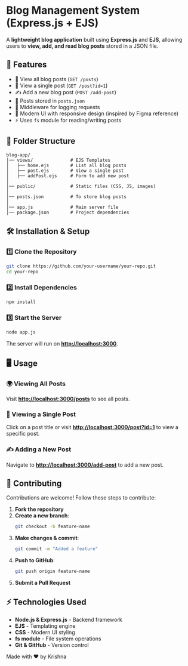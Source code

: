 # Blog Management System (Express.js + EJS)

A **lightweight blog application** built using **Express.js** and **EJS**, allowing users to **view, add, and read blog posts** stored in a JSON file.

## 🚀 Features
- 📰 View all blog posts (`GET /posts`)
- 📄 View a single post (`GET /post?id=1`)
- ✍️ Add a new blog post (`POST /add-post`)
- 📂 Posts stored in `posts.json`
- 📡 Middleware for logging requests
- 🎨 Modern UI with responsive design (inspired by Figma reference)
- ⚡ Uses `fs` module for reading/writing posts

## 📁 Folder Structure
```
blog-app/
│── views/              # EJS Templates
│   ├── home.ejs        # List all blog posts
│   ├── post.ejs        # View a single post
│   ├── addPost.ejs     # Form to add new post
│
│── public/             # Static files (CSS, JS, images)
│
│── posts.json          # To store blog posts
│
│── app.js              # Main server file
│── package.json        # Project dependencies
```

## 🛠️ Installation & Setup
### **1️⃣ Clone the Repository**
```sh
git clone https://github.com/your-username/your-repo.git
cd your-repo
```

### **2️⃣ Install Dependencies**
```sh
npm install
```

### **3️⃣ Start the Server**
```sh
node app.js
```
The server will run on **[http://localhost:3000](http://localhost:3000)**.

## 🖥️ Usage
### 🌍 Viewing All Posts
Visit **[http://localhost:3000/posts](http://localhost:3000/posts)** to see all posts.

### 📄 Viewing a Single Post
Click on a post title or visit **[http://localhost:3000/post?id=1](http://localhost:3000/post?id=1)** to view a specific post.

### ✍️ Adding a New Post
Navigate to **[http://localhost:3000/add-post](http://localhost:3000/add-post)** to add a new post.

## 🤝 Contributing
Contributions are welcome! Follow these steps to contribute:
1. **Fork the repository**
2. **Create a new branch**:
   ```sh
   git checkout -b feature-name
   ```
3. **Make changes & commit**:
   ```sh
   git commit -m "Added a feature"
   ```
4. **Push to GitHub**:
   ```sh
   git push origin feature-name
   ```
5. **Submit a Pull Request**

## ⚡ Technologies Used
- **Node.js & Express.js** - Backend framework
- **EJS** - Templating engine
- **CSS** - Modern UI styling
- **fs module** - File system operations
- **Git & GitHub** - Version control

Made with ❤️ by Krishna

